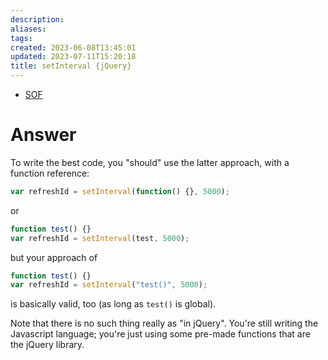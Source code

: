 ```yaml
---
description:
aliases: 
tags: 
created: 2023-06-08T13:45:01
updated: 2023-07-11T15:20:18
title: setInterval {jQuery}
---
```

- [SOF](https://stackoverflow.com/questions/5484205/call-function-with-setinterval-in-jquery)

# Answer

To write the best code, you "should" use the latter approach, with a function reference:

```javascript
var refreshId = setInterval(function() {}, 5000);
```

or

```javascript
function test() {}
var refreshId = setInterval(test, 5000);
```

but your approach of

```javascript
function test() {}
var refreshId = setInterval("test()", 5000);
```

is basically valid, too (as long as `test()` is global).

Note that there is no such thing really as "in jQuery". You're still writing the Javascript language; you're just using some pre-made functions that are the jQuery library.